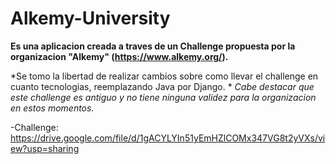# Alkemy-University

**Es una aplicacion creada a traves de un Challenge propuesta por la organizacion "Alkemy" (https://www.alkemy.org/).** 

*Se tomo la libertad de realizar cambios sobre como llevar el challenge en cuanto tecnologias, reemplazando Java por Django. *
*Cabe destacar que este challenge es antiguo y no tiene ninguna validez para la organizacion en estos momentos.*

-Challenge:
https://drive.google.com/file/d/1gACYLYIn51yEmHZlCOMx347VG8t2yVXs/view?usp=sharing
